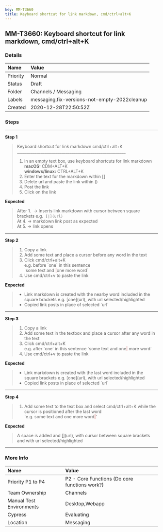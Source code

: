 ```yaml
---
key: MM-T3660
title: Keyboard shortcut for link markdown, cmd/ctrl+alt+K
---
```


## MM-T3660: Keyboard shortcut for link markdown, cmd/ctrl+alt+K

### Details

| Name     | Value                                        |
| :------- | :------------------------------------------- |
| Priority | Normal                                       |
| Status   | Draft                                        |
| Folder   | Channels / Messaging                         |
| Labels   | messaging,fix-versions-not-empty-2022cleanup |
| Created  | 2020-12-28T22:50:52Z                         |

### Steps

<hr/>

**Step 1**

> <article>Keyboard shortcut for link markdown cmd/ctrl+alt+K<br>________________________________________________________<ol><li>in an empty text box, use keyboard shortcuts for link markdown<br><strong>macOS:</strong> CDM+ALT+K<br><strong>windows/linux:</strong> CTRL+ALT+K</li><li>Enter the text for the markdown within []</li><li>Delete url and paste the link within ()</li><li>Post the link</li><li>Click on the link</li></ol></article>

**Expected**

> <article>After 1. &nbsp;-&gt; Inserts link markdown with cursor between square brackets e.g. &nbsp;<code>[|](url)</code><br>At 4. -&gt; markdown link post as expected<br>At 5. -&gt; link opens</article>

<hr/>

**Step 2**

> <article><ol><li>Copy a link&nbsp;</li><li>Add some text and place a cursor before any word in the text</li><li>Click cmd/ctrl+alt+K<br>e.g. before `one` in this sentence <br>`some text and <span style="color: rgb(184, 49, 47);">|</span>one more word`</li><li>Use cmd/ctrl+v to paste the link&nbsp;</li></ol></article>

**Expected**

> <article><ul><li>Link markdown is created with the nearby word included in the square brackets e.g. [one](url), with url selected/highlighted&nbsp;</li><li>Copied link posts in place of selected `url`</li></ul></article>

<hr/>

**Step 3**

> <article><ol><li>Copy a link</li><li>Add some text in the textbox and place a cursor after any word in the text&nbsp;</li><li>Click cmd/ctrl+alt+K<br>e.g. after `one` in this sentence `some text and one<span style="color: rgb(184, 49, 47);">|</span> more word`</li><li>Use cmd/ctrl+v to paste the link</li></ol></article>

**Expected**

> <article><ul><li>Link markdown is created with the last word included in the square brackets e.g. [one](url), with url selected/highlighted&nbsp;</li><li>Copied link posts in place of selected `url`</li></ul></article>

<hr/>

**Step 4**

> <article><ol><li>Add some text to the text box and select cmd/ctrl+alt+K while the cursor is positioned after the last word<br>`e.g. some text and one more word<span style="color: rgb(184, 49, 47);">|</span><span style="color: rgb(0, 0, 0);">`</span></li></ol></article>

**Expected**

> <article>A space is added and [](url), with cursor between square brackets and with url selected/highlighted&nbsp;</article>

<hr/>

### More Info

| Name                     | Value                                         |
| :----------------------- | :-------------------------------------------- |
| Priority P1 to P4        | P2 - Core Functions (Do core functions work?) |
| Team Ownership           | Channels                                      |
| Manual Test Environments | Desktop,Webapp                                |
| Cypress                  | Evaluating                                    |
| Location                 | Messaging                                     |
